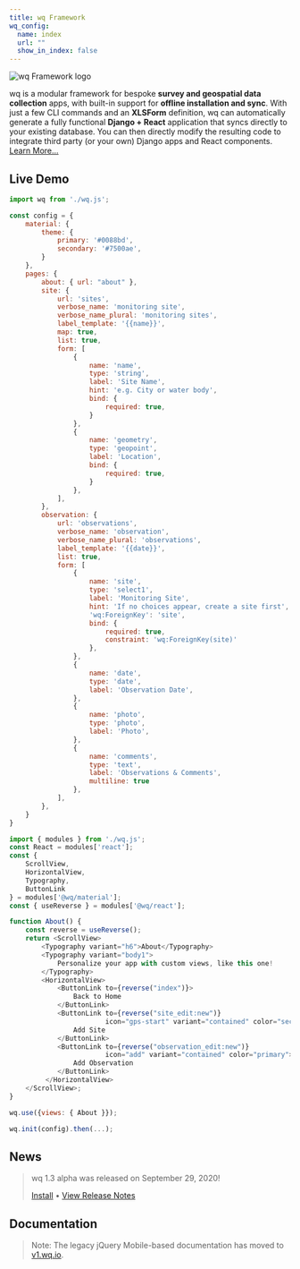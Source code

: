 ```yaml
---
title: wq Framework
wq_config:
  name: index
  url: ""
  show_in_index: false
---
```


![wq Framework logo](https://wq.io/images/wq.svg)

wq is a modular framework for bespoke **survey and geospatial data collection** apps, with built-in support for **offline installation and sync**.  With just a few CLI commands and an **XLSForm** definition, wq can automatically generate a fully functional **Django + React** application that syncs directly to your existing database.  You can then directly modify the resulting code to integrate third party (or your own) Django apps and React components.  [Learn More...](./overview/intro.md)

## Live Demo

```js
import wq from './wq.js';

const config = {
    material: {
        theme: {
            primary: '#0088bd',
            secondary: '#7500ae',
        }
    },
    pages: {
        about: { url: "about" },
        site: {
            url: 'sites',
            verbose_name: 'monitoring site',
            verbose_name_plural: 'monitoring sites',
            label_template: '{{name}}',
            map: true,
            list: true,
            form: [
                {
                    name: 'name',
                    type: 'string',
                    label: 'Site Name',
                    hint: 'e.g. City or water body',
                    bind: {
                        required: true,
                    }
                },
                {
                    name: 'geometry',
                    type: 'geopoint',
                    label: 'Location',
                    bind: {
                        required: true,
                    }
                },
            ],
        },
        observation: {
            url: 'observations',
            verbose_name: 'observation',
            verbose_name_plural: 'observations',
            label_template: '{{date}}',
            list: true,
            form: [
                {
                    name: 'site',
                    type: 'select1',
                    label: 'Monitoring Site',
                    hint: 'If no choices appear, create a site first',
                    'wq:ForeignKey': 'site',
                    bind: { 
                        required: true,
                        constraint: 'wq:ForeignKey(site)'
                    },
                },
                {
                    name: 'date',
                    type: 'date',
                    label: 'Observation Date',
                },
                {
                    name: 'photo',
                    type: 'photo',
                    label: 'Photo',
                },
                {
                    name: 'comments',
                    type: 'text',
                    label: 'Observations & Comments',
                    multiline: true
                },
            ],
        },
    }
}

import { modules } from './wq.js';
const React = modules['react'];
const {
    ScrollView,
    HorizontalView,
    Typography,
    ButtonLink
} = modules['@wq/material'];
const { useReverse } = modules['@wq/react'];

function About() {
    const reverse = useReverse();
    return <ScrollView>
        <Typography variant="h6">About</Typography>
        <Typography variant="body1">
            Personalize your app with custom views, like this one!
        </Typography>
        <HorizontalView>
            <ButtonLink to={reverse("index")}>
                Back to Home
            </ButtonLink>
            <ButtonLink to={reverse("site_edit:new")}
                        icon="gps-start" variant="contained" color="secondary">
                Add Site
            </ButtonLink>
            <ButtonLink to={reverse("observation_edit:new")}
                        icon="add" variant="contained" color="primary">
                Add Observation
            </ButtonLink>
         </HorizontalView>
    </ScrollView>;
}

wq.use({views: { About }});

wq.init(config).then(...);
```

## News

> wq 1.3 alpha was released on September 29, 2020!
>
> [Install](./overview/setup.md) • [View Release Notes](./releases/wq-1.3.0a1.md)

## Documentation

> Note: The legacy jQuery Mobile-based documentation has moved to [v1.wq.io](https://v1.wq.io).
